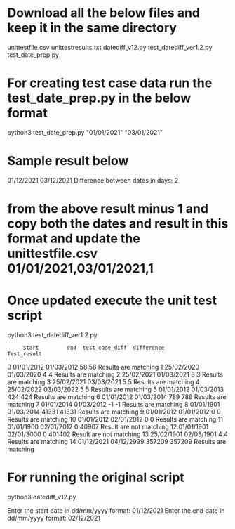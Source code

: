# Download all the below files and keep it in the same directory
unittestfile.csv
unittestresults.txt
datediff_v12.py
test_datediff_ver1.2.py
test_date_prep.py
# For creating test case data run the test_date_prep.py in the below format
python3 test_date_prep.py "01/01/2021" "03/01/2021"
# Sample result below
01/12/2021
03/12/2021
Difference between dates in days:
2

# from the above result minus 1 and copy both the dates and result in this format and update the unittestfile.csv 01/01/2021,03/01/2021,1
# Once updated execute the unit test script

python3 test_datediff_ver1.2.py


         start         end  test_case_diff  difference              Test_result
0   01/01/2012  01/03/2012              58          58     Results are matching
1   25/02/2020  01/03/2020               4           4     Results are matching
2   25/02/2021  01/03/2021               3           3     Results are matching
3   25/02/2021  03/03/2021               5           5     Results are matching
4   25/02/2022  03/03/2022               5           5     Results are matching
5   01/01/2012  01/03/2013             424         424     Results are matching
6   01/01/2012  01/03/2014             789         789     Results are matching
7   01/01/2014  01/03/2012              -1          -1     Results are matching
8   01/01/1901  01/03/2014           41331       41331     Results are matching
9   01/01/2012  01/01/2012               0           0     Results are matching
10  01/01/2012  02/01/2012               0           0     Results are matching
11  01/01/1900  02/01/2012               0       40907  Result are not matching
12  01/01/1901  02/01/3000               0      401402  Result are not matching
13  25/02/1901  02/03/1901               4           4     Results are matching
14  01/12/2021  04/12/2999          357209      357209     Results are matching
# For running the original script 
python3 datediff_v12.py

Enter the start date in dd/mm/yyyy format: 01/12/2021
Enter the end date in dd/mm/yyyy format: 02/12/2021
